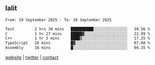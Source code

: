 ## lalit

<!--START_SECTION:waka-->

```txt
From: 19 September 2025 - To: 26 September 2025

Text         2 hrs 30 mins   ██████████░░░░░░░░░░░░░░░   39.56 %
C            1 hr 27 mins    █████▓░░░░░░░░░░░░░░░░░░░   22.99 %
C++          1 hr 5 mins     ████▒░░░░░░░░░░░░░░░░░░░░   17.25 %
TypeScript   26 mins         █▓░░░░░░░░░░░░░░░░░░░░░░░   07.08 %
Assembly     16 mins         █░░░░░░░░░░░░░░░░░░░░░░░░   04.35 %
```

<!--END_SECTION:waka-->

[website](https://lalit.sh) | [twitter](https://x.com/@lalitcodes) | [contact](https://lalit.sh/contact)
